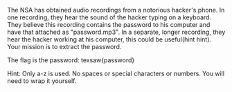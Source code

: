 The NSA has obtained audio recordings from a notorious hacker's phone. In one recording, they hear the sound of the hacker typing on a keyboard. They believe this recording contains the password to his computer and have that attached as "password.mp3". In a separate, longer recording, they hear the hacker working at his computer, this could be useful(hint hint). Your mission is to extract the password.

The flag is the password: texsaw{password}

Hint: Only a-z is used. No spaces or special characters or numbers. You will need to wrap it yourself.
